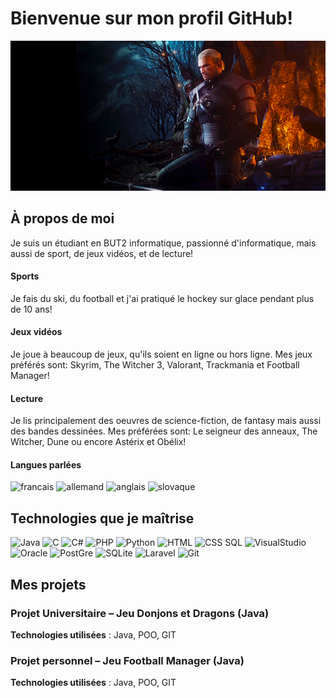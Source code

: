 # Bienvenue sur mon profil GitHub!
<p align="center">
    <img src="https://github.com/ferencz49/ferencz49/blob/main/gif_tw3">
</p>

## À propos de moi

Je suis un étudiant en BUT2 informatique, passionné d'informatique, mais aussi de sport, de jeux vidéos, et de lecture! 

#### Sports
Je fais du ski, du football et j'ai pratiqué le hockey sur glace pendant plus de 10 ans!

#### Jeux vidéos
Je joue à beaucoup de jeux, qu'ils soient en ligne ou hors ligne. Mes jeux préférés sont: Skyrim, The Witcher 3, Valorant, Trackmania et Football Manager!

#### Lecture
Je lis principalement des oeuvres de science-fiction, de fantasy mais aussi des bandes dessinées. Mes préférées sont: Le seigneur des anneaux, The Witcher, Dune ou encore Astérix et Obélix!

#### Langues parlées
<p align="center" style="display: inline;">
    <img src="https://flagicons.lipis.dev/flags/4x3/fr.svg" title="francais" width="30">
    <img src="https://flagicons.lipis.dev/flags/4x3/de.svg" title="allemand" width="30">
    <img src="https://flagicons.lipis.dev/flags/4x3/us.svg" title="anglais" width="30">
    <img src="https://flagicons.lipis.dev/flags/4x3/sk.svg" title="slovaque" width="30">
</p>

## Technologies que je maîtrise
<p align="center" style="display: inline;">
    <img src="https://cdn.jsdelivr.net/gh/devicons/devicon@latest/icons/java/java-original.svg" title = "Java" width="50" />
    <img src="https://cdn.jsdelivr.net/gh/devicons/devicon@latest/icons/c/c-original.svg" title = "C" width="50" />
    <img src="https://cdn.jsdelivr.net/gh/devicons/devicon@latest/icons/csharp/csharp-original.svg" title = "C#" width="50" />
    <img src="https://cdn.jsdelivr.net/gh/devicons/devicon@latest/icons/php/php-original.svg" title = "PHP" width="50" />
    <img src="https://cdn.jsdelivr.net/gh/devicons/devicon@latest/icons/python/python-original.svg" title = "Python " width="50" />
    <img src="https://cdn.jsdelivr.net/gh/devicons/devicon@latest/icons/html5/html5-original.svg" title = "HTML" width="50" />
    <img src="https://cdn.jsdelivr.net/gh/devicons/devicon@latest/icons/css3/css3-original.svg" title = "CSS" width="50" />
    SQL
     <img src="https://cdn.jsdelivr.net/gh/devicons/devicon@latest/icons/visualstudio/visualstudio-original.svg" title="VisualStudio" width="50" />
     <img src="https://cdn.jsdelivr.net/gh/devicons/devicon@latest/icons/oracle/oracle-original.svg" title="Oracle" width="50" />
     <img src="https://cdn.jsdelivr.net/gh/devicons/devicon@latest/icons/postgresql/postgresql-original.svg" title="PostGre" width="50" />
     <img src="https://cdn.jsdelivr.net/gh/devicons/devicon@latest/icons/sqlite/sqlite-original.svg" title="SQLite" width="50" />
     <img src="https://cdn.jsdelivr.net/gh/devicons/devicon@latest/icons/laravel/laravel-original.svg" title="Laravel" width="50" />
     <img src="https://cdn.jsdelivr.net/gh/devicons/devicon@latest/icons/git/git-original.svg" title="Git" width="50" />
</p>

## Mes projets

### Projet Universitaire – Jeu Donjons et Dragons (Java)

 **Technologies utilisées** : Java, POO, GIT

 ### Projet personnel – Jeu Football Manager (Java)

 **Technologies utilisées** : Java, POO, GIT


<!--
**ferencz49/ferencz49** is a ✨ _special_ ✨ repository because its `README.md` (this file) appears on your GitHub profile.

Here are some ideas to get you started:

- 🔭 I’m currently working on ...
- 🌱 I’m currently learning ...
- 👯 I’m looking to collaborate on ...
- 🤔 I’m looking for help with ...
- 💬 Ask me about ...
- 📫 How to reach me: ...
- 😄 Pronouns: ...
- ⚡ Fun fact: ...
-->
